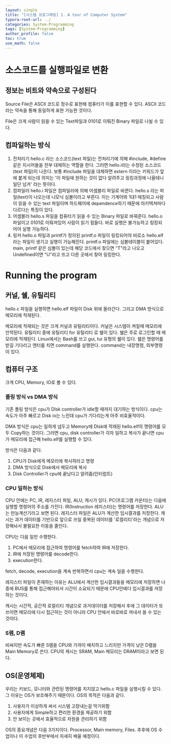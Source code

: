 ```yaml
---
layout: single
title: "[시스템 프로그래밍] 1. A tour of Computer System"
typora-root-url: ../
categories: System-Programming
tags: [System-Programming]
author_profile: false
toc: true
use_math: false
---
```




# 소스코드를 실행파일로 변환 #

## 정보는 비트와 약속으로 구성된다 ##

Source File은 ASCII 코드로 정수로 표현해 컴퓨터가 이를 표현할 수 있다. ASCII 코드라는 약속을 통해 동일하게 표현 가능한 것이다.

File은 크게 사람이 읽을 수 있는 Text파일과 0101로 이뤄진 Binary 파일로 나뉠 수 있다.

## 컴파일하는 방식 ##

1. 전처리기
   hello.c 라는 소스코드(text 파일)는 전처리기에 의해 #include, #define 같은 지시어들을 전부 대체하는 역할을 한다. 그러면 hello.i라는 수정된 소스코드(text 파일)이 나온다.
   보통 #include 파일을 대체하면 extern 이라는 키워드가 앞에 붙게 되는데 의미는 '이 파일에 원하는 것이 없다 알려주고 링킹과정에 나올테니 일단 넘겨' 라는 뜻이다.
2. 컴파일러
   hello.i 파일은 컴파일러에 의해 어셈블리 파일로 바뀐다. hello.s 라는 파일(text)이 나오는데 니모닉 심볼이라고 부른다.
   이는 기계어와 1대1 매칭되고 사람이 읽을 수 있는 text 파일이며 하드웨어에 dependence하기 때문에 아키텍쳐마다 다르다는 특징이 있다.
3. 어셈블러
   hello.s 파일을 컴퓨터가 읽을 수 있는 Binary 파일로 바꿔준다. hello.o 파일이고 0101로 이뤄져있어 사람이 읽기 힘들다. 바로 실행은 불가능하고 링킹되어야 실행 가능하다.
4. 링커
   hello.o 파일과 printf가 정의된 printf.o 파일이 링킹되어야 비로소 hello.elf 라는 파일이 생기고 실행이 가능해진다.
   printf.o 파일에는 심볼테이블이 붙어있다. main, printf 같은 심볼이 있는데 해당 코드에서 찾으면 "T"라고 나오고 Undefined이면 "U"라고 뜨고 다른 곳에서 찾아 링킹한다.

# Running the program #

## 커널, 쉘, 유틸리티 ##

hello.c 파일을 실행하면 hello.elf 파일이 Disk 위에 올라간다. 그리고 DMA 방식으로 메모리에 적재된다.

메모리에 적재되는 것은 크게 커널과 유틸리티이다. 커널은 시스템이 켜질때 메모리에 안착된다. 유틸리티 중에 유틸리티 for 유틸리티 로 쉘이 있다. 쉘은 주로 로그인할 때 메모리에 적재된다. Linux에서는 Bash를 쓰고 gui, tui 유형의 쉘이 있다. 쉘은 명령어를 받길 기다리고 엔터를 치면 command를 실행한다. command는 내장명령, 외부명령이 있다.
## 컴퓨터 구조 ##

크게 CPU, Memory, IO로 볼 수 있다.
### 폴링 방식 vs DMA 방식 ###

기존 폴링 방식은 cpu가 DIsk controller가 idle할 때까지 대기하는 방식이다. cpu는 속도가 아주 빠르고 Disk io는 느린데 cpu가 기다리는게 아주 비효율적이다.

DMA 방식은 cpu는 일하게 냅두고 Memory에 DIsk에 적재된 hello.elf의 명령어를 모두 Copy하는 것이다. 그러면 cpu, disk controller가 각자 일하고 복사가 끝나면 cpu가 메모리에 접근해 hello.elf를 실행할 수 있다.

방식은 다음과 같다.

1. CPU가 Disk에게 메모리에 복사하라고 명령
2. DMA 방식으로 Disk에서 메모리에 복사
3. Disk Controller가 cpu에 끝났다고 알려줌(인터럽트)

### CPU 일하는 방식 ###

CPU 안에는 PC, IR, 레지스터 파일, ALU, 캐시가 있다.
PC(프로그램 카운터)는 다음에 실행할 명령어의 주소를 가진다.
IR(Instruction 레지스터)는 명령어를 저장한다.
ALU는 만능계산기라고 보면 된다.
레지스터 파일은 ALU가 계산한 임시결과를 저장한다.
캐시는 과거 데이터를 기반으로 앞으로 쓰일 중복된 데이터를 '로컬리티'라는 개념으로 저장해놔서 불필요한 이동을 줄인다.

CPU는 다음 일만 수행한다.

1. PC에서 메모리에 접근하여 명령어를 fetch하여 IR에 저장한다.
2. IR에 저장된 명령어를 decode한다.
3. execution한다.

fetch, decode, execution을 계속 반복하면서 cpu는 계속 일을 수행한다.

레지스터 파일이 존재하는 이유는 ALU에서 계산한 임시결과들을 메모리에 저장하면 나중에 BUS를 통해 접근해야되서 시간이 소요되기 때문에 CPU안에다 임시결과를 저장하는 것이다.

캐시는 시간적, 공간적 로컬리티 개념으로 과거데이터를 저장해서 후에 그 데이터가 또 쓰이면 메모리에 다시 접근하는 것이 아니라 CPU 안에서 바로바로 꺼내서 쓸 수 있는 것이다.

### S램, D램 ###

비싸지만 속도가 빠른 S램을 CPU와 가까이 배치하고 느리지만 가격이 낮은 D램을 Main Memory로 쓴다.
CPU의 캐시는 SRAM, Main 메모리는 DRAM이라고 보면 된다.

## OS(운영체제) ##

우리는 키보드, 모니터와 관련된 명령어를 치지않고 hello.c 파일을 실행시킬 수 있다. 그 이유는 OS가 보조해주기 때문이다. OS의 목적은 다음과 같다.

1. 사용자가 이상하게 써서 시스템 고장내는걸 막기위함
2. 사용자에게 Simple하고 편리한 환경을 제공하기 위함
3. 안 보이는 곳에서 효율적으로 자원을 관리하기 위함

OS의 중요개념은 다음 3가지이다. Processor, Main memory, Files. 
추후에 OS 수업이나 이 수업의 후반부에서 자세히 배울 예정이다.
